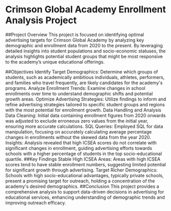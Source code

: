 # Crimson Global Academy Enrollment Analysis Project
##Project Overview
This project is focused on identifying optimal advertising targets for Crimson Global Academy by analyzing key demographic and enrollment data from 2020 to the present. By leveraging detailed insights into student populations and socio-economic statuses, the analysis highlights potential student groups that might be most responsive to the academy’s unique educational offerings.

##Objectives
Identify Target Demographics: Determine which groups of students, such as academically ambitious individuals, athletes, performers, and families who travel frequently, are likely candidates for the academy's programs.
Analyze Enrollment Trends: Examine changes in school enrollments over time to understand demographic shifts and potential growth areas.
Optimize Advertising Strategies: Utilize findings to inform and refine advertising strategies tailored to specific student groups and regions with the most potential for enrollment growth.
Data Handling and Analysis
Data Cleaning: Initial data containing enrollment figures from 2020 onwards was adjusted to exclude erroneous zero values from the initial year, ensuring more accurate calculations.
SQL Queries: Employed SQL for data manipulation, focusing on accurately calculating average percentage changes in enrollments without the skewed data from the year 2020.
Insights: Analysis revealed that high ICSEA scores do not correlate with significant changes in enrollment, guiding advertising efforts towards schools with a higher percentage of students in the top socio-educational quartile.
##Key Findings
Stable High ICSEA Areas: Areas with high ICSEA scores tend to have stable enrollment numbers, suggesting limited potential for significant growth through advertising.
Target Richer Demographics: Schools with high socio-educational advantages, typically private schools, present a promising target for outreach, holding a concentration of the academy's desired demographics.
##Conclusion
This project provides a comprehensive analysis to support data-driven decisions in advertising for educational services, enhancing understanding of demographic trends and improving outreach efficacy.

